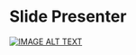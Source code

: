 # Slide Presenter

[![IMAGE ALT TEXT](http://img.youtube.com/vi/IeTwjMkubV4/0.jpg)](http://www.youtube.com/watch?v=IeTwjMkubV4 "Slide Presenter")